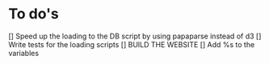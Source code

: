 # To do's

[] Speed up the loading to the DB script by using papaparse instead of d3
[] Write tests for the loading scripts
[] BUILD THE WEBSITE
[] Add %s to the variables
